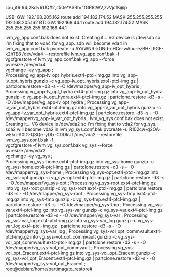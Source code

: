 Lxu_if9`94;2Kd<6UQ#2,:t50e*ASRt="fGR8tWV,zvVjcfK@p

USB:
GW: 192.168.205.162
route add 194.182.174.52 MASK 255.255.255.255 192.168.205.162
BT:
GW: 192.168.44.1
route add 194.182.174.52 MASK 255.255.255.255 192.168.44.1


lvm_vg_app.conf.bak does not exist. Creating it...
 VG device is /dev/sdb so i'm fixing that to vda4 for vg_app. 
sdb will become vda4 in lvm_vg_app.conf.bak
pvcreate -u AYdWNR-kONd-cHCe-wAnu-ezBH-L9GE-k2hTE8 /dev/vda4 --restorefile lvm_vg_app.conf.bak -f  
vgcfgrestore -f lvm_vg_app.conf.bak vg_app --force  
pvresize /dev/vda4  
vgchange -ay vg_app ;  
 Processing vg_app-lv_opt_hybris.ext4-ptcl-img.gz into vg_app-lv_opt_hybris 
 gunzip -c vg_app-lv_opt_hybris.ext4-ptcl-img.gz | partclone.restore -d3 -s - -O /dev/mapper/vg_app-lv_opt_hybris ; 
 Processing vg_app-lv_opt_hydra.ext4-ptcl-img.gz into vg_app-lv_opt_hydra 
 gunzip -c vg_app-lv_opt_hydra.ext4-ptcl-img.gz | partclone.restore -d3 -s - -O /dev/mapper/vg_app-lv_opt_hydra ; 
 Processing vg_app-lv_var_opt_hybris.ext4-ptcl-img.gz into vg_app-lv_var_opt_hybris 
 gunzip -c vg_app-lv_var_opt_hybris.ext4-ptcl-img.gz | partclone.restore -d3 -s - -O /dev/mapper/vg_app-lv_var_opt_hybris ; 
lvm_vg_sys.conf.bak does not exist. Creating it...
 VG device is /dev/sda2 so i'm fixing that to vda2 for vg_sys. 
sda2 will become vda2 in lvm_vg_sys.conf.bak
pvcreate -u R102cw-q2OA-wEkn-A0IG-QSQe-yDIx-CDDkUt /dev/vda2 --restorefile lvm_vg_sys.conf.bak -f  
vgcfgrestore -f lvm_vg_sys.conf.bak vg_sys --force  
pvresize /dev/vda2  
vgchange -ay vg_sys ;  
 Processing vg_sys-home.ext4-ptcl-img.gz into vg_sys-home 
 gunzip -c vg_sys-home.ext4-ptcl-img.gz | partclone.restore -d3 -s - -O /dev/mapper/vg_sys-home ; 
 Processing vg_sys-opt.ext4-ptcl-img.gz into vg_sys-opt 
 gunzip -c vg_sys-opt.ext4-ptcl-img.gz | partclone.restore -d3 -s - -O /dev/mapper/vg_sys-opt ; 
 Processing vg_sys-root.ext4-ptcl-img.gz into vg_sys-root 
 gunzip -c vg_sys-root.ext4-ptcl-img.gz | partclone.restore -d3 -s - -O /dev/mapper/vg_sys-root ; 
 Processing vg_sys-tmp.ext4-ptcl-img.gz into vg_sys-tmp 
 gunzip -c vg_sys-tmp.ext4-ptcl-img.gz | partclone.restore -d3 -s - -O /dev/mapper/vg_sys-tmp ; 
 Processing vg_sys-var.ext4-ptcl-img.gz into vg_sys-var 
 gunzip -c vg_sys-var.ext4-ptcl-img.gz | partclone.restore -d3 -s - -O /dev/mapper/vg_sys-var ; 
 Processing vg_sys-var_log.ext4-ptcl-img.gz into vg_sys-var_log 
 gunzip -c vg_sys-var_log.ext4-ptcl-img.gz | partclone.restore -d3 -s - -O /dev/mapper/vg_sys-var_log ; 
 Processing vg_sys-vol_opt_commvault.ext4-ptcl-img.gz into vg_sys-vol_opt_commvault 
 gunzip -c vg_sys-vol_opt_commvault.ext4-ptcl-img.gz | partclone.restore -d3 -s - -O /dev/mapper/vg_sys-vol_opt_commvault ; 
 Processing vg_sys-vol_opt_Eracent.ext4-ptcl-img.gz into vg_sys-vol_opt_Eracent 
 gunzip -c vg_sys-vol_opt_Eracent.ext4-ptcl-img.gz | partclone.restore -d3 -s - -O /dev/mapper/vg_sys-vol_opt_Eracent ; 
root@debian:/home/partimag/to_restore# 
